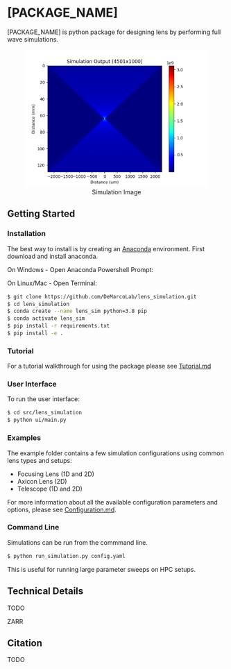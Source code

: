 # [PACKAGE_NAME]
 [PACKAGE_NAME] is python package for designing lens by performing full wave simulations.

<figure>
  <img
  src="doc/img/sim.png"
  alt="Simulation Image">
  <figcaption style="text-align:center">Simulation Image</figcaption>
</figure>

## Getting Started


### Installation

The best way to install is by creating an [Anaconda](https://docs.conda.io/projects/conda/en/latest/user-guide/getting-started.html) environment. First download and install anaconda.

On Windows - Open Anaconda Powershell Prompt:

On Linux/Mac - Open Terminal:

``` bash
$ git clone https://github.com/DeMarcoLab/lens_simulation.git
$ cd lens_simulation
$ conda create --name lens_sim python=3.8 pip
$ conda activate lens_sim
$ pip install -r requirements.txt
$ pip install -e .

```

### Tutorial
For a tutorial walkthrough for using the package please see [Tutorial.md](TUTORIAL.md)


### User Interface

To run the user interface:
```bash
$ cd src/lens_simulation
$ python ui/main.py
```

### Examples
The example folder contains a few simulation configurations using common lens types and setups:
 - Focusing Lens (1D and 2D)
 - Axicon Lens (2D)
 - Telescope (1D and 2D)

For more information about all the available configuration parameters and options, please see [Configuration.md](Configuration.md).


### Command Line

Simulations can be run from the commmand line.
```bash
$ python run_simulation.py config.yaml
```
This is useful for running large parameter sweeps on HPC setups.



## Technical Details

TODO

ZARR








## Citation
TODO
